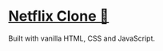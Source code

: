 # [Netflix Clone 🔗](https://mynetflixindia.vercel.app/)
Built with vanilla HTML, CSS and JavaScript.
